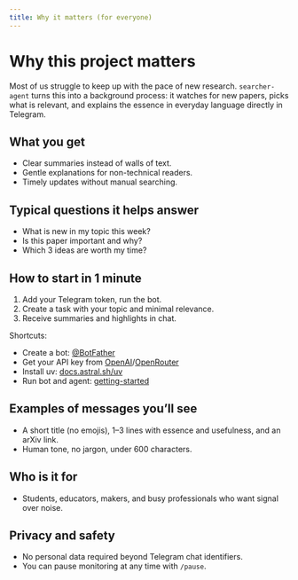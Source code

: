 ```yaml
---
title: Why it matters (for everyone)
---
```


# Why this project matters

Most of us struggle to keep up with the pace of new research. `searcher-agent`
turns this into a background process: it watches for new papers, picks what is
relevant, and explains the essence in everyday language directly in Telegram.

## What you get

- Clear summaries instead of walls of text.
- Gentle explanations for non-technical readers.
- Timely updates without manual searching.

## Typical questions it helps answer

- What is new in my topic this week?
- Is this paper important and why?
- Which 3 ideas are worth my time?

## How to start in 1 minute

1. Add your Telegram token, run the bot.
2. Create a task with your topic and minimal relevance.
3. Receive summaries and highlights in chat.

Shortcuts:

- Create a bot: [@BotFather](https://t.me/BotFather)
- Get your API key from [OpenAI](https://platform.openai.com/api-keys)/[OpenRouter](https://openrouter.ai/)
- Install uv: [docs.astral.sh/uv](https://docs.astral.sh/uv/)
- Run bot and agent: [getting-started](getting-started)

## Examples of messages you’ll see

- A short title (no emojis), 1–3 lines with essence and usefulness, and an arXiv link.
- Human tone, no jargon, under 600 characters.

## Who is it for

- Students, educators, makers, and busy professionals who want signal over noise.

## Privacy and safety

- No personal data required beyond Telegram chat identifiers.
- You can pause monitoring at any time with `/pause`.


